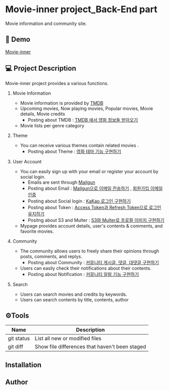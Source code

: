 # Movie-inner project_Back-End part

Movie information and community site.

## 🎥 Demo

[Movie-inner](https://www.movie-inner.click/)

## 💻 Project Description

Movie-inner project provides a various functions.

1. Movie Information
    - Movie information is provided by [TMDB](https://www.themoviedb.org/?language=ko)
    - Upcoming movies, Now playing movies, Popular movies, Movie details, Movie credits
        - Posting about TMDB : [TMDB 에서 영화 정보들 받아오기](https://velog.io/@d159123/Node.js-TMDB-%EC%97%90%EC%84%9C-%EC%98%81%ED%99%94-%EC%A0%95%EB%B3%B4%EB%93%A4-%EB%B0%9B%EC%95%84%EC%98%A4%EA%B8%B0)
    - Movie lists per genre category
2. Theme
    - You can receive various themes contain related movies .
        - Posting about Theme : [영화 테마 기능 구현하기](https://velog.io/@d159123/Node.js-%EC%98%81%ED%99%94-%ED%85%8C%EB%A7%88-%EC%84%A4%EC%A0%95-%EB%B0%8F-%EC%A2%8B%EC%95%84%EC%9A%94-%EB%B2%84%ED%8A%BC-%EA%B5%AC%ED%98%84%ED%95%98%EA%B8%B0)
3. User Account
    - You can easily sign up with your email or register your account by social login.
        - Emails are sent through [Mailgun](https://www.mailgun.com/)
        - Posting about Email : [Mailgun으로 이메일 전송하기](https://velog.io/@d159123/Mailgun%EC%9C%BC%EB%A1%9C-%EC%9D%B4%EB%A9%94%EC%9D%BC-%EC%A0%84%EC%86%A1%ED%95%98%EA%B8%B0-Node.js) , [회원가입 이메일 인증](https://velog.io/@d159123/%ED%9A%8C%EC%9B%90%EA%B0%80%EC%9E%85-%EC%9D%B4%EB%A9%94%EC%9D%BC-%EC%9D%B8%EC%A6%9D-%EA%B5%AC%ED%98%84-Node.js)
        - Posting about Social login : [KaKao 로그인 구현하기](https://velog.io/@d159123/Node.js-KaKao-%EB%A1%9C%EA%B7%B8%EC%9D%B8-%ED%9A%8C%EC%9B%90%EA%B0%80%EC%9E%85-%EA%B5%AC%ED%98%84REST-API)
        - Posting about Token : [Access Token과 Refresh Token으로 로그인 유지하기](https://velog.io/@d159123/Node.js-Access-Token%EA%B3%BC-Refresh-Token%EC%9C%BC%EB%A1%9C-%EB%A1%9C%EA%B7%B8%EC%9D%B8-%EC%9C%A0%EC%A7%80%ED%95%98%EA%B8%B0)
        - Positng about S3 and Multer : [S3와 Multer로 프로필 이미지 구현하기](https://velog.io/@d159123/Node.js-S3%EC%99%80-multer%EB%A5%BC-%EC%9D%B4%EC%9A%A9%ED%95%98%EC%97%AC-%ED%94%84%EB%A1%9C%ED%95%84-%EC%9D%B4%EB%AF%B8%EC%A7%80-%EC%A0%80%EC%9E%A5%ED%95%98%EA%B8%B0)
    - Mypage provides account details, user's contents & comments, and favorite movies.
4. Community

    - The community allows users to freely share their opinions through posts, comments, and replys.
        - Posting about Community : [커뮤니티 게시글, 댓글, 대댓글 구현하기](https://velog.io/@d159123/Node.js-%EC%BB%A4%EB%AE%A4%EB%8B%88%ED%8B%B0-%EA%B2%8C%EC%8B%9C%EA%B8%80-%EB%8C%93%EA%B8%80-%EB%8C%80%EB%8C%93%EA%B8%80-%EA%B5%AC%ED%98%84%ED%95%98%EA%B8%B0)
    - Users can easily check their notifications about their contents.
        - Posting about Notification : [커뮤니티 알람 기능 구현하기](https://velog.io/@d159123/Node.js-%EC%BB%A4%EB%AE%A4%EB%8B%88%ED%8B%B0-%EC%95%8C%EB%9E%8C-%EA%B8%B0%EB%8A%A5-%EA%B5%AC%ED%98%84%ED%95%98%EA%B8%B0)

5. Search
    - Users can search movies and credits by keywords.
    - Users can search contents by title, contents, author

## ⚙️Tools

| Name       | Description                                    |
| ---------- | ---------------------------------------------- |
| git status | List all new or modified files                 |
| git diff   | Show file differences that haven't been staged |

## Installation

## Author
